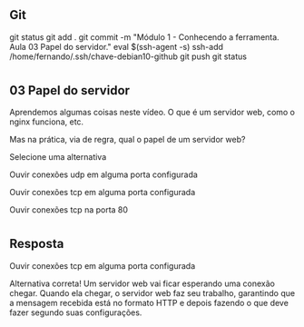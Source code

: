 

# #####################################################################################################################################################
# #####################################################################################################################################################
# #####################################################################################################################################################
# #####################################################################################################################################################
## Git

git status
git add .
git commit -m "Módulo 1 - Conhecendo a ferramenta. Aula 03 Papel do servidor."
eval $(ssh-agent -s)
ssh-add /home/fernando/.ssh/chave-debian10-github
git push
git status





# #####################################################################################################################################################
# #####################################################################################################################################################
# #####################################################################################################################################################
# #####################################################################################################################################################
##  03 Papel do servidor

Aprendemos algumas coisas neste vídeo. O que é um servidor web, como o nginx funciona, etc.

Mas na prática, via de regra, qual o papel de um servidor web?

Selecione uma alternativa

Ouvir conexões udp em alguma porta configurada


Ouvir conexões tcp em alguma porta configurada


Ouvir conexões tcp na porta 80





# #####################################################################################################################################################
# #####################################################################################################################################################
# #####################################################################################################################################################
# #####################################################################################################################################################
## Resposta

Ouvir conexões tcp em alguma porta configurada


Alternativa correta! Um servidor web vai ficar esperando uma conexão chegar. Quando ela chegar, o servidor web faz seu trabalho, garantindo que a mensagem recebida está no formato HTTP e depois fazendo o que deve fazer segundo suas configurações.